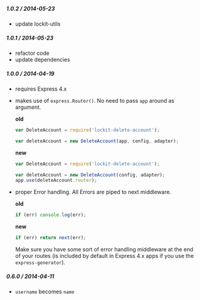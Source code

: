 
##### 1.0.2 / 2014-05-23

- update lockit-utils

##### 1.0.1 / 2014-05-23

- refactor code
- update dependencies

##### 1.0.0 / 2014-04-19

- requires Express 4.x
- makes use of `express.Router()`. No need to pass `app` around as argument.

  **old**

  ```js
  var DeleteAccount = require('lockit-delete-account');

  var deleteAccount = new DeleteAccount(app, config, adapter);
  ```

  **new**

  ```js
  var DeleteAccount = require('lockit-delete-account');

  var deleteAccount = new DeleteAccount(config, adapter);
  app.use(deleteAccount.router);
  ```

- proper Error handling. All Errors are piped to next middleware.

  **old**

  ```js
  if (err) console.log(err);
  ```

  **new**

  ```js
  if (err) return next(err);
  ```

  Make sure you have some sort of error handling middleware at the end of your
  routes (is included by default in Express 4.x apps if you use the `express-generator`).

##### 0.6.0 / 2014-04-11

- `username` becomes `name`
